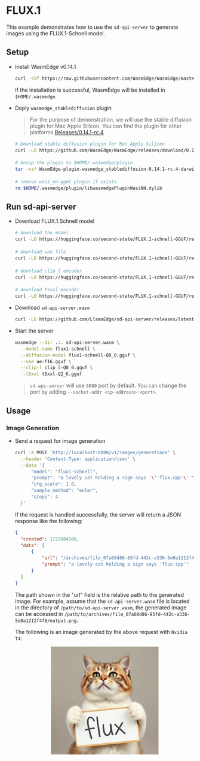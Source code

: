 # FLUX.1

This example demonstrates how to use the `sd-api-server` to generate images using the FLUX.1-Schnell model.

## Setup

- Install WasmEdge v0.14.1

  ```bash
  curl -sSf https://raw.githubusercontent.com/WasmEdge/WasmEdge/master/utils/install_v2.sh | bash -s -- -v 0.14.1-rc.4
  ```

  If the installation is successful, WasmEdge will be installed in `$HOME/.wasmedge`.

- Deply `wasmedge_stablediffusion` plugin

  > For the purpose of demonstration, we will use the stable diffusion plugin for Mac Apple Silicon. You can find the plugin for other platforms [Releases/0.14.1-rc.4](https://github.com/WasmEdge/WasmEdge/releases/tag/0.14.1-rc.4)

  ```bash
  # Download stable diffusion plugin for Mac Apple Silicon
  curl -LO https://github.com/WasmEdge/WasmEdge/releases/download/0.14.1-rc.4/WasmEdge-plugin-wasmedge_stablediffusion-0.14.1-rc.4-darwin_arm64.tar.gz

  # Unzip the plugin to $HOME/.wasmedge/plugin
  tar -xzf WasmEdge-plugin-wasmedge_stablediffusion-0.14.1-rc.4-darwin_arm64.tar.gz -C $HOME/.wasmedge/plugin

  # remove wasi_nn-ggml plugin if exists
  rm $HOME/.wasmedge/plugin/libwasmedgePluginWasiNN.dylib
  ```

## Run sd-api-server

- Download FLUX.1.Schnell model

  ```bash
  # download the model
  curl -LO https://huggingface.co/second-state/FLUX.1-schnell-GGUF/resolve/main/flux1-schnell-Q8_0.gguf

  # download vae file
  curl -LO https://huggingface.co/second-state/FLUX.1-schnell-GGUF/resolve/main/ae-f16.gguf

  # download clip_l encoder
  curl -LO https://huggingface.co/second-state/FLUX.1-schnell-GGUF/resolve/main/clip_l-Q8_0.gguf

  # download t5xxl encoder
  curl -LO https://huggingface.co/second-state/FLUX.1-schnell-GGUF/resolve/main/t5xxl-Q2_K.gguf
  ```

- Download `sd-api-server.wasm`

  ```bash
  curl -LO https://github.com/LlamaEdge/sd-api-server/releases/latest/download/sd-api-server.wasm
  ```

- Start the server

  ```bash
  wasmedge --dir .:. sd-api-server.wasm \
    --model-name flux1-schnell \
    --diffusion-model flux1-schnell-Q8_0.gguf \
    --vae ae-f16.gguf \
    --clip-l clip_l-Q8_0.gguf \
    --t5xxl t5xxl-Q2_K.gguf
  ```

  > `sd-api-server` will use `8080` port by default. You can change the port by adding `--socket-addr <ip-address>:<port>`.

## Usage

### Image Generation

- Send a request for image generation

  ```bash
  curl -X POST 'http://localhost:8080/v1/images/generations' \
    --header 'Content-Type: application/json' \
    --data '{
        "model": "flux1-schnell",
        "prompt": "a lovely cat holding a sign says '\''flux.cpp'\''",
        "cfg_scale": 1.0,
        "sample_method": "euler",
        "steps": 4
    }'
  ```

  If the request is handled successfully, the server will return a JSON response like the following:

  ```json
  {
    "created": 1725984300,
    "data": [
        {
            "url": "/archives/file_07a68d86-85fd-442c-a336-5e0a1212f4f0/output.png",
            "prompt": "a lovely cat holding a sign says 'flux.cpp'"
        }
    ]
  }
  ```

  The path shown in the "url" field is the relative path to the generated image. For example, assume that the `sd-api-server.wasm` file is located in the directory of `/path/to/sd-api-server.wasm`, the generated image can be accessed in `/path/to/archives/file_07a68d86-85fd-442c-a336-5e0a1212f4f0/output.png`.

  The following is an image generated by the above request with `Nvidia T4`:

  <div align=center>
  <img src="../image/cat_flux.png" alt="A cute baby sea otter with blue eyes" width="60%" />
  </div>
